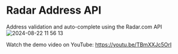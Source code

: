 # Radar Address API
Address validation and auto-complete using the Radar.com API
![2024-08-22 11 56 13](https://github.com/user-attachments/assets/a5ff3960-f79e-493e-8959-367988203d8b)

Watch the demo video on YouTube:
https://youtu.be/TBmXXJc5OrI
